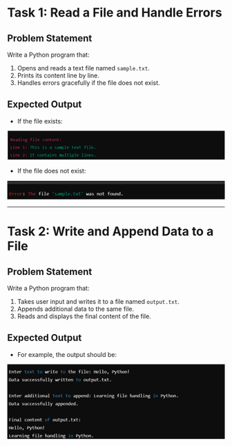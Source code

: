 # Task 1: Read a File and Handle Errors

## Problem Statement
Write a Python program that:
1. Opens and reads a text file named `sample.txt`.
2. Prints its content line by line.
3. Handles errors gracefully if the file does not exist.

## Expected Output
- If the file exists:

![alt text](Task1a.png)

- If the file does not exist:

![alt text](Task1b.png)

---

# Task 2: Write and Append Data to a File

## Problem Statement
Write a Python program that:
1. Takes user input and writes it to a file named `output.txt`.
2. Appends additional data to the same file.
3. Reads and displays the final content of the file.

## Expected Output
- For example, the output should be:

![alt text](Task2.png)
